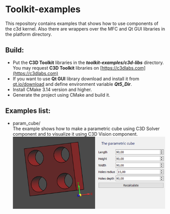 # Toolkit-examples
This repository contains examples that shows how to use components of the c3d kernel.
Also there are wrappers over the MFC and Qt GUI libraries in the platform directory.

## Build:
* Put the **C3D Toolkit** libraries in the ***toolkit-examples/c3d-libs*** directory. 
  You may request **C3D Toolkit** libraries on [https://c3dlabs.com](https://c3dlabs.com)  
* If you want to use **Qt GUI** library download and install it from [qt.io/download](https://www.qt.io/download) and 
  define environment variable ***Qt5_Dir***.
* Install CMake 3.14 version and higher.
* Generate the project using CMake and build it.

## Examples list:  
* param_cube/  
The example shows how to make a parametric cube using C3D Solver component and to visualize it using C3D Vision component.  
![alt text](param_cube/screenshots/preview.png?raw=true "example preview")
